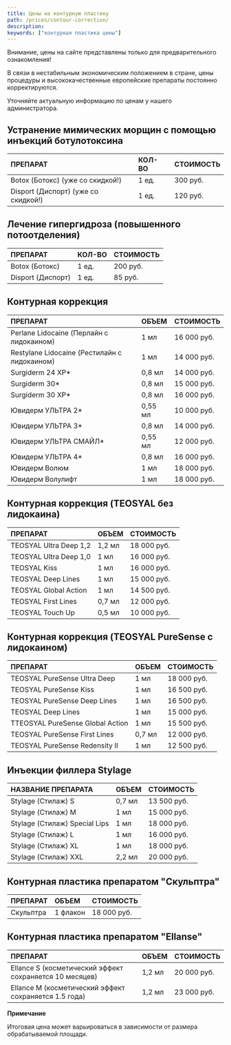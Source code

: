```yaml
---
title: Цены на контурную пластику
path: /prices/contour-correction/
description:
keywords: ["контурная пластика цены"]
---
```


Внимание, цены на сайте представлены только для предварительного
ознакомления!

В связи в нестабильным экономическим положением в стране, цены процедуры
и высококачественные европейские препараты постоянно корректируются.

Уточняйте актуальную информацию по ценам у нашего администратора.


## Устранение мимических морщин с помощью инъекций ботулотоксина

| ПРЕПАРАТ                            | КОЛ-ВО | СТОИМОСТЬ |
|:------------------------------------|:-------|:----------|
| Botox (Ботокс) (уже со скидкой!)    | 1 ед.  | 300 руб.  |
| Disport (Диспорт) (уже со скидкой!) | 1 ед.  | 120 руб.  |


## Лечение гипергидроза (повышенного потоотделения)

| ПРЕПАРАТ          | КОЛ-ВО | СТОИМОСТЬ |
|:------------------|:-------|:----------|
| Botox (Ботокс)    | 1 ед.  | 200 руб.  |
| Disport (Диспорт) | 1 ед.  | 85 руб.   |


## Контурная коррекция

| ПРЕПАРАТ                                     | ОБЪЕМ   | СТОИМОСТЬ   |
|:---------------------------------------------|:--------|:------------|
| Perlane Lidocaine (Перлайн с лидокаином)     | 1 мл    | 16 000 руб. |
| Restylane Lidocaine (Рестилайн с лидокаином) | 1 мл    | 14 000 руб. |
| Surgiderm 24 XP*                             | 0,8 мл  | 14 000 руб. |
| Surgiderm 30*                                | 0,8 мл  | 15 000 руб. |
| Surgiderm 30 XP*                             | 0,8 мл  | 16 000 руб. |
| Ювидерм УЛЬТРА 2*                            | 0,55 мл | 10 000 руб. |
| Ювидерм УЛЬТРА 3*                            | 0,8 мл  | 14 000 руб. |
| Ювидерм УЛЬТРА СМАЙЛ*                        | 0,55 мл | 12 000 руб. |
| Ювидерм УЛЬТРА 4*                            | 0,8 мл  | 16 000 руб. |
| Ювидерм Волюм                                | 1 мл    | 18 000 руб. |
| Ювидерм Волулифт                             | 1 мл    | 18 000 руб. |

## Контурная коррекция (TEOSYAL без лидокаина)


| ПРЕПАРАТ               | ОБЪЕМ  | СТОИМОСТЬ   |
|:-----------------------|:-------|:------------|
| TEOSYAL Ultra Deep 1,2 | 1,2 мл | 18 000 руб. |
| TEOSYAL Ultra Deep 1,0 | 1 мл   | 16 000 руб. |
| TEOSYAL Kiss           | 1 мл   | 16 000 руб. |
| TEOSYAL Deep Lines     | 1 мл   | 15 000 руб. |
| TEOSYAL Global Action  | 1 мл   | 14 500 руб. |
| TEOSYAL First Lines    | 0,7 мл | 12 000 руб. |
| TEOSYAL Touch Up       | 0,5 мл | 10 000 руб. |

## Контурная коррекция (TEOSYAL PureSense с лидокаином)


| ПРЕПАРАТ                         | ОБЪЕМ  | СТОИМОСТЬ   |
|:---------------------------------|:-------|:------------|
| TEOSYAL PureSense Ultra Deep     | 1 мл   | 18 000 руб. |
| TEOSYAL PureSense Kiss           | 1 мл   | 16 500 руб. |
| TEOSYAL PureSense Deep Lines     | 1 мл   | 16 500 руб. |
| TEOSYAL Deep Lines               | 1 мл   | 15 000 руб. |
| TTEOSYAL PureSense Global Action | 1 мл   | 15 500 руб. |
| TEOSYAL PureSense First Lines    | 0,7 мл | 12 000 руб. |
| TEOSYAL PureSense Redensity II   | 1 мл   | 12 500 руб. |

## Инъекции филлера Stylage


| НАЗВАНИЕ ПРЕПАРАТА            | ОБЪЕМ  | СТОИМОСТЬ   |
|:------------------------------|:-------|:------------|
| Stylage (Стилаж) S            | 0,7 мл | 13 500 руб. |
| Stylage (Стилаж) M            | 1 мл   | 15 000 руб. |
| Stylage (Стилаж) Special Lips | 1 мл   | 18 000 руб. |
| Stylage (Стилаж) L            | 1 мл   | 16 000 руб. |
| Stylage (Стилаж) XL           | 1 мл   | 18 000 руб. |
| Stylage (Стилаж) XXL          | 2,2 мл | 20 000 руб. |

## Контурная пластика препаратом "Скульптра"


| ПРЕПАРАТ  | ОБЪЕМ    | СТОИМОСТЬ   |
|:----------|:---------|:------------|
| Скульптра | 1 флакон | 18 000 руб. |

## Контурная пластика препаратом "Ellanse"


| ПРЕПАРАТ                                                | ОБЪЕМ  | СТОИМОСТЬ   |
|:--------------------------------------------------------|:-------|:------------|
| Ellance S (косметический эффект сохраняется 10 месяцев) | 1,2 мл | 20 000 руб. |
| Ellance M (косметический эффект сохраняется 1.5 года)   | 1,2 мл | 23 000 руб. |

**Примечание**

Итоговая цена может варьироваться в зависимости от размера
обрабатываемой площади.
